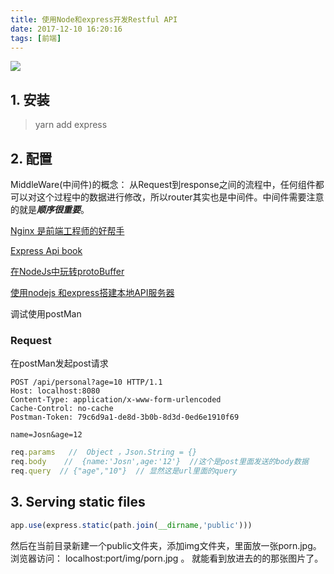 ```yaml
---
title: 使用Node和express开发Restful API
date: 2017-12-10 16:20:16
tags: [前端]
---
```


![](http://odzl05jxx.bkt.clouddn.com/image/jpg/sceneryc7fd99f667c9d98a583a174872d58d13.jpg?imageView2/2/w/600)
<!--more-->


## 1. 安装
> yarn add express




## 2. 配置

MiddleWare(中间件)的概念：
从Request到response之间的流程中，任何组件都可以对这个过程中的数据进行修改，所以router其实也是中间件。中间件需要注意的就是***顺序很重要***。



[Nginx 是前端工程师的好帮手](http://www.restran.net/2015/08/19/nginx-frontend-helper/)


[Express Api book](http://expressjs.jser.us/api#req.param)

[在NodeJs中玩转protoBuffer](http://imweb.io/topic/570130a306f2400432c1396c)

[使用nodejs 和express搭建本地API服务器](http://blog.desmondyao.com/fake-server/)


调试使用postMan

### Request

在postMan发起post请求
```
POST /api/personal?age=10 HTTP/1.1
Host: localhost:8080
Content-Type: application/x-www-form-urlencoded
Cache-Control: no-cache
Postman-Token: 79c6d9a1-de8d-3b0b-8d3d-0ed6e1910f69

name=Josn&age=12
```


```js
req.params   //  Object ，Json.String = {}
req.body    //  {name:'Josn',age:'12'}  //这个是post里面发送的body数据
req.query  // {"age","10"}  // 显然这是url里面的query
```


## 3. Serving static files
```javaScript
app.use(express.static(path.join(__dirname,'public')))
```
然后在当前目录新建一个public文件夹，添加img文件夹，里面放一张porn.jpg。
浏览器访问： localhost:port/img/porn.jpg 。 就能看到放进去的的那张图片了。
